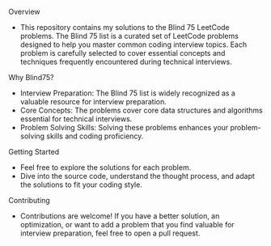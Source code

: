 Overview
* This repository contains my solutions to the Blind 75 LeetCode problems. The Blind 75 list is a curated set of LeetCode problems designed to help you master common coding interview topics. Each problem is carefully selected to cover essential concepts and techniques frequently encountered during technical interviews.

Why Blind75?
* Interview Preparation: The Blind 75 list is widely recognized as a valuable resource for interview preparation.
* Core Concepts: The problems cover core data structures and algorithms essential for technical interviews.
* Problem Solving Skills: Solving these problems enhances your problem-solving skills and coding proficiency.

Getting Started
* Feel free to explore the solutions for each problem.
* Dive into the source code, understand the thought process, and adapt the solutions to fit your coding style.

 Contributing
* Contributions are welcome! If you have a better solution, an optimization, or want to add a problem that you find valuable for interview preparation, feel free to open a pull request. 
